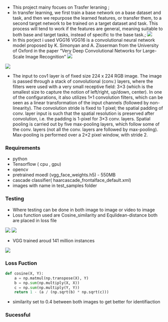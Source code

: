 


- This project mainy focues on Trasfer leraning ;
- In transfer learning, we first train a base network on a base dataset and task, and then we repurpose the learned features, or transfer them, to a second target network to be trained on a target dataset and task. This process will tend to work if the features are general, meaning suitable to both base and target tasks, instead of specific to the base task.;
![](https://3qeqpr26caki16dnhd19sv6by6v-wpengine.netdna-ssl.com/wp-content/uploads/2017/09/Depiction-of-Inductive-Transfer.png)
- In this porject i used  VGG16
VGG16 is a convolutional neural network model proposed by K. Simonyan and A. Zisserman from the University of Oxford in the paper “Very Deep Convolutional Networks for Large-Scale Image Recognition”
![](https://neurohive.io/wp-content/uploads/2018/11/vgg16.png)

![](https://neurohive.io/wp-content/uploads/2018/11/vgg16-neural-network.jpg)

- The input to cov1 layer is of fixed size 224 x 224 RGB image. The image is passed through a stack of convolutional (conv.) layers, where the filters were used with a very small receptive field: 3×3 (which is the smallest size to capture the notion of left/right, up/down, center). In one of the configurations, it also utilizes 1×1 convolution filters, which can be seen as a linear transformation of the input channels (followed by non-linearity). The convolution stride is fixed to 1 pixel; the spatial padding of conv. layer input is such that the spatial resolution is preserved after convolution, i.e. the padding is 1-pixel for 3×3 conv. layers. Spatial pooling is carried out by five max-pooling layers, which follow some of the conv.  layers (not all the conv. layers are followed by max-pooling). Max-pooling is performed over a 2×2 pixel window, with stride 2.


### Requirements
- python
- Tensorflow ( cpu , gpu)
- opencv
- pretrained moedl (vgg_face_weights.h5) - 550MB
- cascade classifier( haarcascade_frontalface_default.xml)
- images with name in test_samples folder


### Testing

- Where testing can be done in both image to image or video to image
- Loss function used are Cosine_similarity and Equlidean-distance both are 
placed in loss file

![](https://i.ibb.co/JKRhw2R/snipping1.png)
![](https://i.ibb.co/Ny3scWs/snipping2.png)
- VGG trained aroud 141 million instances

![](https://i1.wp.com/sefiks.com/wp-content/uploads/2018/08/angelina-jolie-true-positive-v2.png?ssl=1)


### Loss Fuction
    
```python
def cosine(X, Y):
    a = np.matmul(np.transpose(X), Y)
    b = np.sum(np.multiply(X, X))
    c = np.sum(np.multiply(Y, Y))
    return 1 - (a / (np.sqrt(b) * np.sqrt(c)))
```
	

- similarity set to 0.4 between both images to get better for identifiaction

### Sucessful 




